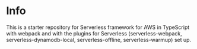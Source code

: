 # Info

This is a starter repository for Serverless framework for AWS in TypeScript with webpack
and with the plugins for Serverless (serverless-webpack, serverless-dynamodb-local,
serverless-offline, serverless-warmup) set up.
